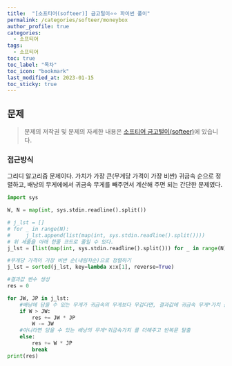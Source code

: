 ```yaml
---
title:  "[소프티어(softeer)] 금고털이⭐⭐ 파이썬 풀이"
permalink: /categories/softeer/moneybox
author_profile: true
categories:
  - 소프티어
tags:
  - 소프티어
toc: true
toc_label: "목차"
toc_icon: "bookmark"
last_modified_at: 2023-01-15
toc_sticky: true 
---
```


## 문제

> 문제의 저작권 및 문제의 자세한 내용은 [소프티어 금고털이(softeer)](https://softeer.ai/practice/info.do?idx=1&eid=395)에 있습니다.



### 접근방식

그리디 알고리즘 문제이다. 가치가 가장 큰(무게당 가격이 가장 비싼) 귀금속 순으로 정렬하고, 배낭의 무게에에서 귀금속 무게를 빼주면서 계산해 주면 되는 간단한 문제였다.

```python
import sys

W, N = map(int, sys.stdin.readline().split())

# j_lst = []
# for _ in range(N):
#     j_lst.append(list(map(int, sys.stdin.readline().split())))
# 위 세줄을 아래 한줄 코드로 줄일 수 있다.
j_lst = [list(map(int, sys.stdin.readline().split())) for _ in range(N)]

#무게당 가격이 가장 비싼 순(내림차순)으로 정렬하기
j_lst = sorted(j_lst, key=lambda x:x[1], reverse=True)

#결과값 변수 생성
res = 0

for JW, JP in j_lst:
   	#배낭에 담을 수 있는 무게가 귀금속의 무게보다 무겁다면, 결과값에 귀금속 무게*가치 를 더해주고, 배낭의 무게에서 귀금속 무게를 빼준다.
    if W > JW:
        res += JW * JP
        W -= JW
    #아니라면 담을 수 있는 배낭의 무게*귀금속가치 를 더해주고 반복문 탈출
    else:
        res += W * JP
        break
print(res)
```
